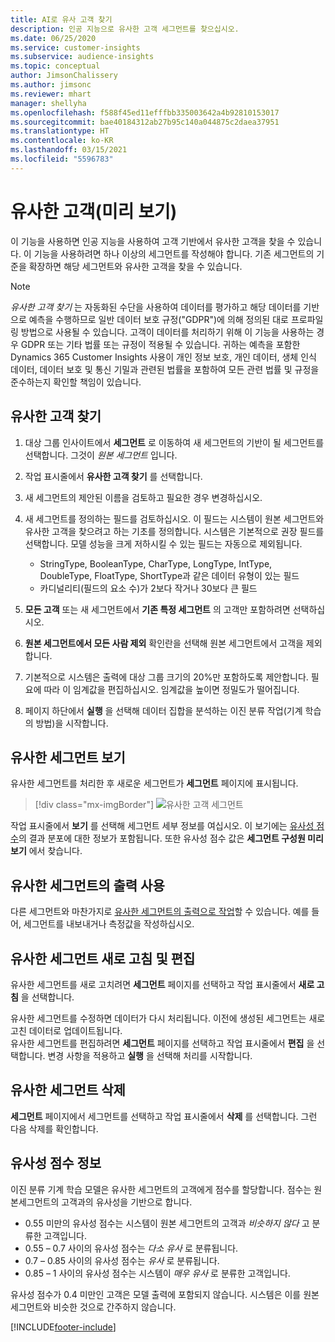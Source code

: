 ```yaml
---
title: AI로 유사 고객 찾기
description: 인공 지능으로 유사한 고객 세그먼트를 찾으십시오.
ms.date: 06/25/2020
ms.service: customer-insights
ms.subservice: audience-insights
ms.topic: conceptual
author: JimsonChalissery
ms.author: jimsonc
ms.reviewer: mhart
manager: shellyha
ms.openlocfilehash: f588f45ed11efffbb335003642a4b92810153017
ms.sourcegitcommit: bae40184312ab27b95c140a044875c2daea37951
ms.translationtype: HT
ms.contentlocale: ko-KR
ms.lasthandoff: 03/15/2021
ms.locfileid: "5596783"
---
```

# <a name="similar-customers-preview"></a>유사한 고객(미리 보기)

이 기능을 사용하면 인공 지능을 사용하여 고객 기반에서 유사한 고객을 찾을 수 있습니다. 이 기능을 사용하려면 하나 이상의 세그먼트를 작성해야 합니다. 기존 세그먼트의 기준을 확장하면 해당 세그먼트와 유사한 고객을 찾을 수 있습니다.

> [!NOTE]
> *유사한 고객 찾기* 는 자동화된 수단을 사용하여 데이터를 평가하고 해당 데이터를 기반으로 예측을 수행하므로 일반 데이터 보호 규정("GDPR")에 의해 정의된 대로 프로파일링 방법으로 사용될 수 있습니다. 고객이 데이터를 처리하기 위해 이 기능을 사용하는 경우 GDPR 또는 기타 법률 또는 규정이 적용될 수 있습니다. 귀하는 예측을 포함한 Dynamics 365 Customer Insights 사용이 개인 정보 보호, 개인 데이터, 생체 인식 데이터, 데이터 보호 및 통신 기밀과 관련된 법률을 포함하여 모든 관련 법률 및 규정을 준수하는지 확인할 책임이 있습니다.

## <a name="finding-similar-customers"></a>유사한 고객 찾기

1. 대상 그룹 인사이트에서 **세그먼트** 로 이동하여 새 세그먼트의 기반이 될 세그먼트를 선택합니다. 그것이 *원본 세그먼트* 입니다.

1. 작업 표시줄에서 **유사한 고객 찾기** 를 선택합니다.

1. 새 세그먼트의 제안된 이름을 검토하고 필요한 경우 변경하십시오.

1. 새 세그먼트를 정의하는 필드를 검토하십시오. 이 필드는 시스템이 원본 세그먼트와 유사한 고객을 찾으려고 하는 기초를 정의합니다. 시스템은 기본적으로 권장 필드를 선택합니다.
  모델 성능을 크게 저하시킬 수 있는 필드는 자동으로 제외됩니다.
  
   - StringType, BooleanType, CharType, LongType, IntType, DoubleType, FloatType, ShortType과 같은 데이터 유형이 있는 필드
   - 카디널리티(필드의 요소 수)가 2보다 작거나 30보다 큰 필드

1. **모든 고객** 또는 새 세그먼트에서 **기존 특정 세그먼트** 의 고객만 포함하려면 선택하십시오.

1. **원본 세그먼트에서 모든 사람 제외** 확인란을 선택해 원본 세그먼트에서 고객을 제외합니다.

1. 기본적으로 시스템은 출력에 대상 그룹 크기의 20%만 포함하도록 제안합니다. 필요에 따라 이 임계값을 편집하십시오. 임계값을 높이면 정밀도가 떨어집니다.

1. 페이지 하단에서 **실행** 을 선택해 데이터 집합을 분석하는 이진 분류 작업(기계 학습의 방법)을 시작합니다.

## <a name="view-the-similar-segment"></a>유사한 세그먼트 보기

유사한 세그먼트를 처리한 후 새로운 세그먼트가 **세그먼트** 페이지에 표시됩니다.

> [!div class="mx-imgBorder"]
> ![유사한 고객 세그먼트](media/expanded-segment.png "유사한 고객 세그먼트")

작업 표시줄에서 **보기** 를 선택해 세그먼트 세부 정보를 여십시오. 이 보기에는 [유사성 점수](#about-similarity-scores)의 결과 분포에 대한 정보가 포함됩니다. 또한 유사성 점수 값은 **세그먼트 구성원 미리 보기** 에서 찾습니다.

## <a name="use-the-output-of-a-similar-segment"></a>유사한 세그먼트의 출력 사용

다른 세그먼트와 마찬가지로 [유사한 세그먼트의 출력으로 작업](segments.md)할 수 있습니다. 예를 들어, 세그먼트를 내보내거나 측정값을 작성하십시오.

## <a name="refresh-and-edit-a-similar-segment"></a>유사한 세그먼트 새로 고침 및 편집

유사한 세그먼트를 새로 고치려면 **세그먼트** 페이지를 선택하고 작업 표시줄에서 **새로 고침** 을 선택합니다.

유사한 세그먼트를 수정하면 데이터가 다시 처리됩니다. 이전에 생성된 세그먼트는 새로 고친 데이터로 업데이트됩니다.    
유사한 세그먼트를 편집하려면 **세그먼트** 페이지를 선택하고 작업 표시줄에서 **편집** 을 선택합니다. 변경 사항을 적용하고 **실행** 을 선택해 처리를 시작합니다.

## <a name="delete-a-similar-segment"></a>유사한 세그먼트 삭제

**세그먼트** 페이지에서 세그먼트를 선택하고 작업 표시줄에서 **삭제** 를 선택합니다. 그런 다음 삭제를 확인합니다.

## <a name="about-similarity-scores"></a>유사성 점수 정보

이진 분류 기계 학습 모델은 유사한 세그먼트의 고객에게 점수를 할당합니다. 점수는 원본세그먼트의 고객과의 유사성을 기반으로 합니다.

- 0.55 미만의 유사성 점수는 시스템이 원본 세그먼트의 고객과 *비슷하지 않다* 고 분류한 고객입니다.
- 0.55 – 0.7 사이의 유사성 점수는 *다소 유사* 로 분류됩니다.
- 0.7 – 0.85 사이의 유사성 점수는 *유사* 로 분류됩니다.
- 0.85 – 1 사이의 유사성 점수는 시스템이 *매우 유사* 로 분류한 고객입니다.

유사성 점수가 0.4 미만인 고객은 모델 출력에 포함되지 않습니다. 시스템은 이를 원본 세그먼트와 비슷한 것으로 간주하지 않습니다.


[!INCLUDE[footer-include](../includes/footer-banner.md)]